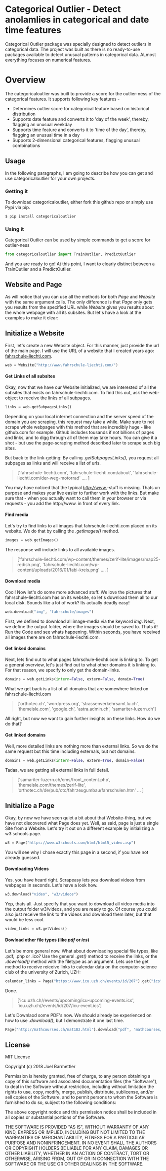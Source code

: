 # Categorical Outlier - Detect anolamlies in categorical and date time features

Categorical Outlier package was specially designed to detect outliers in categorical data. The project was built as there is no ready-to-use packages available to detect unusual patterns in categorical data. ALmost everything focuses on numerical features.

# Overview
The categoricaloutlier was built to provide a score for the outlier-ness of the categorical features. It supports following key features -

  - Determines outlier score for categorical feature based on historical distribution
  - Supports date feature and converts it to 'day of the week', thereby, flagging an unusual weekday
  - Supports time feature and converts it to 'time of the day', thereby, flagging an unusual time in a day
  - Supports 2-dimensional categorical features, flagging unusual combinations


## Usage

In the following paragraphs, I am going to describe how you can get and use categoricaloutlier for your own projects.

###  Getting it

To download categoricaloutlier, either fork this github repo or simply use Pypi via pip.
```sh
$ pip install categoricaloutlier
```

### Using it

Categorical Outlier can be used by simple commands to get a score for outlier-ness

```Python
from categoricaloutlier import TrainOutlier, PredictOutlier
```

And you are ready to go! At this point, I want to clearly distinct between a TrainOutlier and a PredictOutlier.  

## Website and Page
As will notice that you can use all the methods for both *Page* and *Website* with the same argument calls. The only difference is that *Page* only gets you results from the specified URL while *Website* gives you results about the whole webpage with all its subsites. But let's have a look at the examples to make it clear:

## Initialize a Website
First, let's create a new Website object. For this manner, just provide the url of the main page. I will use the URL of a website that I created years ago: [fahrschule-liechti.com](http://www.fahrschule-liechti.com). 

```Python
web = Website("http://www.fahrschule-liechti.com/")
```

#### Get Links of all subsites 
Okay, now that we have our Website initialized, we are interested of all the subsites that exists on fahrschule-liechti.com. To find this out, ask the web-object to receive the links of all subpages.

```Python
links = web.getSubpagesLinks()
```

Depending on your local internet connection and the server speed of the domain you are scraping, this request may take a while. Make sure to not scrape whole webpages with this method that are incredibly huge - like github.com for example. Github includes tousands if not billions of pages and links, and to digg through all of them may take hours. You can give it a shot - but use the page-scraping method described later to scrape such big sites. 

But back to the link-getting: By calling *.getSubpagesLinks()*, you request all subpages as links and will receive a list of urls. 

>['fahrschule-liechti.com', 'fahrschule-liechti.com/about', 'fahrschule-liechti.com/der-weg-motorrad' .... ]

You may have noticed that the typical [*http://www.*](#)-stuff is missing. Thats un purpose and makes your live easier to further work with the links. But make sure that - when you actually want to call them in your browser or via requests - you add the http://www. in front of every link. 

#### Find media
Let's try to find links to all images that fahrschule-liechti.com placed on its website. We do that by calling the *.getImages()* method.

```Python
images = web.getImages()
```

The response will include links to all available images. 

>['fahrschule-liechti.com/wp-content/themes/zerif-lite/images/map25-redish.png', 'fahrschule-liechti.com/wp-content/uploads/2016/01/fabi-kreis.png' .... ]

#### Download media
Cool! Now let's do some more advanced stuff. We love the pictures that fahrschule-liechti.com has on its website, so let's download them all to our local disk. Sounds like a lot of work? Its actually deadly easy!

```Python
web.download("img", "fahrschule/images")
```

First, we defined to download all image-media via the keyword *img*. Next, we define the output folder, where the images should be saved to. Thats it! Run the Code and see whats happening. Within seconds, you have received all images there are on fahrschule-liechti.com. 

#### Get linked domains
Next, lets find out to what pages fahrschule-liechti.com is linking to. To get a general overview, let's just find out to what other domains it is linking to. For that reason, we specify to only get the domain-links.

```Python
domains = web.getLinks(intern=False, extern=False, domain=True)
```

What we get back is a list of all domains that are somewhere linked on fahrschule-liechti.com
>['orthotec.ch', 'wordpress.org', 'strassenverkehrsamt.lu.ch', 'themeisle.com', 'google.ch', 'astra.admin.ch', 'samariter-luzern.ch']

All right, but now we want to gain further insights on these links. How do we do that?

#### Get linked domains
Well, more detailed links are nothing more than external links. So we do the same request but this time including externals, but not domains. 

```Python
domains = web.getLinks(intern=False, extern=True, domain=False)
```

Tadaa, we are getting all external links in full detail.

>['samariter-luzern.ch/cms/front_content.php', 'themeisle.com/themes/zerif-lite', 'orthotec.ch/de/pub/otc/fahrzeugumbau/fahrschulen.htm' ... ]

## Initialize a Page
Okay, by now we have seen quiet a bit about that Website-thing, but we have not discovered what Page does yet. Well, as said, page is just a single Site from a Website. Let's try it out on a different example by initializing a w3 schools page.

```Python
w3 = Page("https://www.w3schools.com/html/html5_video.asp")
```

You will see why I chose exactly this page in a second, if you have not already guessed.

#### Downloading Videos 
Yes, you have heard right. Scrapeasy lets you download videos from webpages in seconds. Let's have a look how.

```Python
w3.download("video", "w3/videos")
```

Yep, thats all. Just specify that you want to download all video media into the output folder w3/videos, and you are ready to go. Of course you could also just receive the link to the videos and download them later, but that would be less cool.

```Python
video_links = w3.getVideos()
```

#### Dowload other file types (like *pdf*  or *ics*)
Let's be more general now. What about downloading special file types, like .pdf, .php or .ico? Use the general *.get()* method to receive the links, or the *.download()* method with the filetype as an argument.
Lets use the get method to receive reiceive links to calendar data on the computer-science club of the university of Zurich, UZH:

```Python
calendar_links = Page("https://www.icu.uzh.ch/events/id/207").get("ics")
```
Done.

>['icu.uzh.ch//events/upcoming/icu-upcoming-events.ics', 'icu.uzh.ch//events/id/207/icu-event.ics']

Let's Downlaod some PDF's now. We should already be experienced on how to use *.download()*, but I demonstrate it one last time.

```Python
Page("http://mathcourses.ch/mat182.html").download("pdf", "mathcourses/pdf-files")
```



License
----

MIT License

Copyright (c) 2018 Joel Barmettler

Permission is hereby granted, free of charge, to any person obtaining a copy
of this software and associated documentation files (the "Software"), to deal
in the Software without restriction, including without limitation the rights
to use, copy, modify, merge, publish, distribute, sublicense, and/or sell
copies of the Software, and to permit persons to whom the Software is
furnished to do so, subject to the following conditions:

The above copyright notice and this permission notice shall be included in all
copies or substantial portions of the Software.

THE SOFTWARE IS PROVIDED "AS IS", WITHOUT WARRANTY OF ANY KIND, EXPRESS OR
IMPLIED, INCLUDING BUT NOT LIMITED TO THE WARRANTIES OF MERCHANTABILITY,
FITNESS FOR A PARTICULAR PURPOSE AND NONINFRINGEMENT. IN NO EVENT SHALL THE
AUTHORS OR COPYRIGHT HOLDERS BE LIABLE FOR ANY CLAIM, DAMAGES OR OTHER
LIABILITY, WHETHER IN AN ACTION OF CONTRACT, TORT OR OTHERWISE, ARISING FROM,
OUT OF OR IN CONNECTION WITH THE SOFTWARE OR THE USE OR OTHER DEALINGS IN THE
SOFTWARE.

